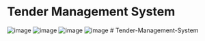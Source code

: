 # Tender Management System
![image](https://user-images.githubusercontent.com/88929049/189479030-542e421e-da5a-42e2-8ffe-7c5ae5bd64d1.png)
![image](https://user-images.githubusercontent.com/88929049/189479043-beffc9f3-8176-4a31-acdf-15e161e62714.png)
![image](https://user-images.githubusercontent.com/88929049/189479067-f246238f-1143-4d31-a346-9abfbcc68583.png)
![image](https://user-images.githubusercontent.com/88929049/189479085-578c5b63-fe3e-4a43-8afd-954d92dd3d5f.png)
#   T e n d e r - M a n a g e m e n t - S y s t e m 
 
 
